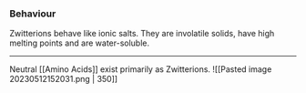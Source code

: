 ### Behaviour

Zwitterions behave like ionic salts. They are involatile solids, have high melting points and are water-soluble. 

---

Neutral [[Amino Acids]] exist primarily as Zwitterions. ![[Pasted image 20230512152031.png | 350]]
